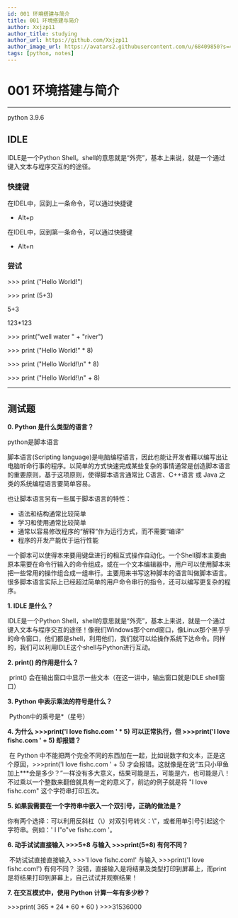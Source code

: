 ```yaml
---
id: 001 环境搭建与简介
title: 001 环境搭建与简介
author: Xxjzp11
author_title: studying
author_url: https://github.com/Xxjzp11
author_image_url: https://avatars2.githubusercontent.com/u/68409850?s=460&u=144d3c818e76fe4b88687db84279fad48b198818&v=4
tags: [python, notes]
---
```


# 001 环境搭建与简介

<!--truncate-->

----------------------

python 3.9.6

## IDLE

IDLE是一个Python Shell。shell的意思就是“外壳”，基本上来说，就是一个通过键入文本与程序交互的的途径。

### 快捷键

在IDEL中，回到上一条命令，可以通过快捷键

- Alt+p

在IDEL中，回到第一条命令，可以通过快捷键

- Alt+n

### 尝试

\>>> print ("Hello World!")

\>>> print (5+3)

5+3

123*123

\>>> print("well water " + "river")

\>>> print ("Hello World!" * 8)

\>>> print ("Hello World!\n" * 8)

\>>> print ("Hello World!\n" + 8)

----------------------

## 测试题

**0. Python 是什么类型的语言？**

   python是脚本语言

   脚本语言(Scripting language)是电脑编程语言，因此也能让开发者藉以编写出让电脑听命行事的程序。以简单的方式快速完成某些复杂的事情通常是创造脚本语言的重要原则，基于这项原则，使得脚本语言通常比 C语言、C++语言 或 Java 之类的系统编程语言要简单容易。

   也让脚本语言另有一些属于脚本语言的特性：

   - 语法和结构通常比较简单
   - 学习和使用通常比较简单
   - 通常以容易修改程序的“解释”作为运行方式，而不需要“编译”
   - 程序的开发产能优于运行性能

   一个脚本可以使得本来要用键盘进行的相互式操作自动化。一个Shell脚本主要由原本需要在命令行输入的命令组成，或在一个文本编辑器中，用户可以使用脚本来把一些常用的操作组合成一组串行。主要用来书写这种脚本的语言叫做脚本语言。很多脚本语言实际上已经超过简单的用户命令串行的指令，还可以编写更复杂的程序。



**1. IDLE 是什么？**

   IDLE是一个Python Shell，shell的意思就是“外壳”，基本上来说，就是一个通过键入文本与程序交互的途径！像我们Windows那个cmd窗口，像Linux那个黑乎乎的命令窗口，他们都是shell，利用他们，我们就可以给操作系统下达命令。同样的，我们可以利用IDLE这个shell与Python进行互动。



**2. print() 的作用是什么？**

​	print() 会在输出窗口中显示一些文本（在这一讲中，输出窗口就是IDLE shell窗口）



**3. Python 中表示乘法的符号是什么？**

​	Python中的乘号是*（星号）



**4. 为什么 >>>print('I love fishc.com ' * 5) 可以正常执行，但 >>>print('I love fishc.com ' + 5) 却报错？**

​	在 Python 中不能把两个完全不同的东西加在一起，比如说数字和文本，正是这个原因，>>>print('I love fishc.com ' + 5) 才会报错。这就像是在说“五只小甲鱼加上***会是多少？”一样没有多大意义，结果可能是五，可能是六，也可能是八！不过乘以一个整数来翻倍就具有一定的意义了，前边的例子就是将 "I love fishc.com" 这个字符串打印五次。



**5. 如果我需要在一个字符串中嵌入一个双引号，正确的做法是？**

​	你有两个选择：可以利用反斜杠（\）对双引号转义：\\"，或者用单引号引起这个字符串。例如：' I l"o"ve fishc.com '。



**6. 动手试试直接输入 >>>5+8 与输入 >>>print(5+8) 有何不同？**

​	不妨试试直接直接输入 >>>'I love fishc.com!' 与输入 >>>print('I love fishc.com!') 有何不同？
​	没错，直接输入是将结果及类型打印到屏幕上，而print是将结果打印到屏幕上，自己试试并观察结果！



**7. 在交互模式中，使用 Python 计算一年有多少秒？**

\>>>print( 365 * 24 * 60 * 60 )
\>>>31536000